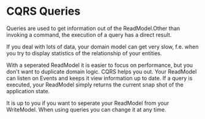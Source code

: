 CQRS Queries
============

Queries are used to get information out of the ReadModel.Other than invoking a command,
the execution of a query has a direct result.

If you deal with lots of data, your domain model can get very slow,
f.e. when you try to display statistics of the relationship of your entities.

With a seperated ReadModel it is easier to focus on performance, but you don't want to
duplicate domain logic. CQRS helps you out. Your ReadModel can listen on Events and keeps 
it view information up to date. If a query is executed, your ReadModel simply returns the
current snap shot of the application state.

It is up to you if you want to
seperate your ReadModel from your WriteModel. When using queries you can change it
at any time. 